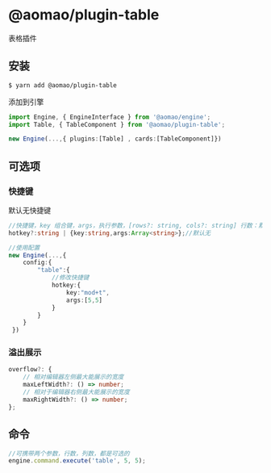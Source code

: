 # @aomao/plugin-table

表格插件

## 安装

```bash
$ yarn add @aomao/plugin-table
```

添加到引擎

```ts
import Engine, { EngineInterface } from '@aomao/engine';
import Table, { TableComponent } from '@aomao/plugin-table';

new Engine(...,{ plugins:[Table] , cards:[TableComponent]})
```

## 可选项

### 快捷键

默认无快捷键

```ts
//快捷键，key 组合键，args，执行参数，[rows?: string, cols?: string] 行数：默认3行，列数：默认3列
hotkey?:string | {key:string,args:Array<string>};//默认无

//使用配置
new Engine(...,{
    config:{
        "table":{
            //修改快捷键
            hotkey:{
                key:"mod+t",
                args:[5,5]
            }
        }
    }
 })
```

### 溢出展示

```ts
overflow?: {
    // 相对编辑器左侧最大能展示的宽度
    maxLeftWidth?: () => number;
    // 相对于编辑器右侧最大能展示的宽度
    maxRightWidth?: () => number;
};
```

## 命令

```ts
//可携带两个参数，行数，列数，都是可选的
engine.command.execute('table', 5, 5);
```
